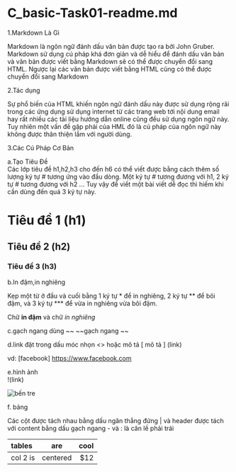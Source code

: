 # C_basic-Task01-readme.md
1.Markdown Là Gì  


Markdown là ngôn ngữ đánh dấu văn bản được tạo ra bởi John Gruber. Markdown sử dụng cú pháp khá đơn giản và dễ hiểu để đánh dấu văn bản và văn bản được viết bằng Markdown sẽ có thể được chuyển đổi sang HTML. Ngược lại các văn bản được viết bằng HTML cũng có thể được chuyển đổi sang Markdown  


2.Tác dụng  

Sự phổ biến của HTML khiến ngôn ngữ đánh dấu này được sử dụng rộng rãi trong các ứng dụng sử dụng internet từ các trang web tới nội dung email hay rất nhiều các tài liệu hướng dẫn online cũng đều sử dụng ngôn ngữ này. Tuy nhiên một vấn đề gặp phải của HML đó là cú pháp của ngôn ngữ này không được thân thiện lắm với người dùng.  


3.Các Cú Pháp Cơ Bản

a.Tạo Tiêu Đề  
Các lớp tiêu đề h1,h2,h3 cho đến h6 có thể viết được bằng cách thêm số lượng ký tự # tương ứng vào đầu dòng. Một ký tự # tương đương với h1, 2 ký tự # tương đương với h2 ... Tuy vậy để viết một bài viết dễ đọc thì hiếm khi cần dùng đến quá 3 ký tự này.



# Tiêu đề 1 (h1)
## Tiêu đề 2 (h2)
### Tiêu đề 3 (h3)
b.In đậm,in nghiêng  

Kẹp một từ ở đầu và cuối bằng 1 ký tự * để in nghiêng, 2 ký tự ** để bôi đậm, và 3 ký tự *** để vừa in nghiêng vừa bôi đậm.


Chữ **in đậm** và chữ *in nghiêng*  

c.gạch ngang 
dùng ~~
~~gạch ngang ~~

d.link
đặt trong dấu móc nhọn <> hoặc mô tả [ mô tả ] (link)    

vd: [facebook] <https://www.facebook.com>    

e.hình ảnh  
!<img>(link)    

![bến tre](http://dulichthanhnien-ytc.com.vn/Uploads/B%E1%BA%BFn-Tre-2.jpg)  

f. bảng

 Các cột được tách nhau bằng dấu ngăn thẳng đứng | và header được tách với content bằng dấu gạch ngang - và : là căn lề phải trái
 
 | tables  | are    |cool   |  
 |:--------|:------:|------:|  
 |col 2 is |centered| $12   |  
 





